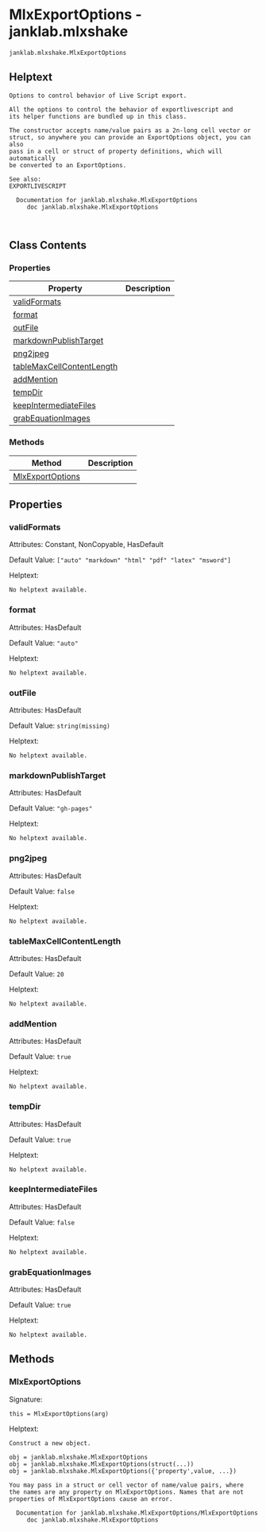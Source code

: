 # MlxExportOptions - janklab.mlxshake

```text
janklab.mlxshake.MlxExportOptions
```

## Helptext

```text
Options to control behavior of Live Script export.

All the options to control the behavior of exportlivescript and
its helper functions are bundled up in this class.

The constructor accepts name/value pairs as a 2n-long cell vector or
struct, so anywhere you can provide an ExportOptions object, you can also
pass in a cell or struct of property definitions, which will automatically
be converted to an ExportOptions.

See also:
EXPORTLIVESCRIPT

  Documentation for janklab.mlxshake.MlxExportOptions
     doc janklab.mlxshake.MlxExportOptions



```

## Class Contents

### Properties

| Property | Description |
| -------- | ----------- |
| [validFormats](#janklab.mlxshake.MlxExportOptions.validFormats) |  |
| [format](#janklab.mlxshake.MlxExportOptions.format) |  |
| [outFile](#janklab.mlxshake.MlxExportOptions.outFile) |  |
| [markdownPublishTarget](#janklab.mlxshake.MlxExportOptions.markdownPublishTarget) |  |
| [png2jpeg](#janklab.mlxshake.MlxExportOptions.png2jpeg) |  |
| [tableMaxCellContentLength](#janklab.mlxshake.MlxExportOptions.tableMaxCellContentLength) |  |
| [addMention](#janklab.mlxshake.MlxExportOptions.addMention) |  |
| [tempDir](#janklab.mlxshake.MlxExportOptions.tempDir) |  |
| [keepIntermediateFiles](#janklab.mlxshake.MlxExportOptions.keepIntermediateFiles) |  |
| [grabEquationImages](#janklab.mlxshake.MlxExportOptions.grabEquationImages) |  |

### Methods

| Method | Description |
| -------- | ----------- |
| [MlxExportOptions](#janklab.mlxshake.MlxExportOptions.MlxExportOptions) |  |

## Properties

<a name="janklab.mlxshake.MlxExportOptions.validFormats"></a>
### validFormats

Attributes: Constant, NonCopyable, HasDefault

Default Value: `["auto" "markdown" "html" "pdf" "latex" "msword"]`

Helptext:

```text
No helptext available.
```

<a name="janklab.mlxshake.MlxExportOptions.format"></a>
### format

Attributes: HasDefault

Default Value: `"auto"`

Helptext:

```text
No helptext available.
```

<a name="janklab.mlxshake.MlxExportOptions.outFile"></a>
### outFile

Attributes: HasDefault

Default Value: `string(missing)`

Helptext:

```text
No helptext available.
```

<a name="janklab.mlxshake.MlxExportOptions.markdownPublishTarget"></a>
### markdownPublishTarget

Attributes: HasDefault

Default Value: `"gh-pages"`

Helptext:

```text
No helptext available.
```

<a name="janklab.mlxshake.MlxExportOptions.png2jpeg"></a>
### png2jpeg

Attributes: HasDefault

Default Value: `false`

Helptext:

```text
No helptext available.
```

<a name="janklab.mlxshake.MlxExportOptions.tableMaxCellContentLength"></a>
### tableMaxCellContentLength

Attributes: HasDefault

Default Value: `20`

Helptext:

```text
No helptext available.
```

<a name="janklab.mlxshake.MlxExportOptions.addMention"></a>
### addMention

Attributes: HasDefault

Default Value: `true`

Helptext:

```text
No helptext available.
```

<a name="janklab.mlxshake.MlxExportOptions.tempDir"></a>
### tempDir

Attributes: HasDefault

Default Value: `true`

Helptext:

```text
No helptext available.
```

<a name="janklab.mlxshake.MlxExportOptions.keepIntermediateFiles"></a>
### keepIntermediateFiles

Attributes: HasDefault

Default Value: `false`

Helptext:

```text
No helptext available.
```

<a name="janklab.mlxshake.MlxExportOptions.grabEquationImages"></a>
### grabEquationImages

Attributes: HasDefault

Default Value: `true`

Helptext:

```text
No helptext available.
```


## Methods

<a name="janklab.mlxshake.MlxExportOptions.MlxExportOptions"></a>
### MlxExportOptions

Signature:
```
this = MlxExportOptions(arg)
```

Helptext:

```text
Construct a new object.

obj = janklab.mlxshake.MlxExportOptions
obj = janklab.mlxshake.MlxExportOptions(struct(...))
obj = janklab.mlxshake.MlxExportOptions({'property',value, ...})

You may pass in a struct or cell vector of name/value pairs, where
the names are any property on MlxExportOptions. Names that are not
properties of MlxExportOptions cause an error.

  Documentation for janklab.mlxshake.MlxExportOptions/MlxExportOptions
     doc janklab.mlxshake.MlxExportOptions


```


